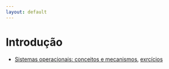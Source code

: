 ```yaml
---
layout: default
---
```


# [](#header-1) Introdução

- [Sistemas operacionais: conceitos e mecanismos](http://wiki.inf.ufpr.br/maziero/doku.php?id=so:livro_de_sistemas_operacionais), [exrcícios](http://wiki.inf.ufpr.br/maziero/lib/exe/fetch.php?media=so:so-exercicios.pdf)

